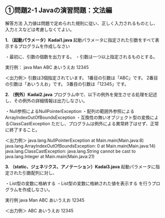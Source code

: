 ## ①問題2-1 Javaの演習問題：文法編

解答方法
入力値は問題で定められた規則に従い、正しく入力されるものとし、入力ミスなどは考慮しなくてよい。

**1. （起動パラメータ）Kadai1.java**
起動パラメータに指定された引数をすべて表示するプログラムを作成しなさい

・最初に、引数の個数を出力する。
・引数は一つ以上指定されるものとする。

実行例：
java Man ABC あいうえお 12345

＜出力例＞
引数は3個指定されています。
1番目の引数は「ABC」です。
2番目の引数は「あいうえお」です。
3番目の引数は「12345」です。


**2. （例外）Kadai2.java**
プログラム中で、以下の例外を発生させる処理を記述し、その例外の詳細情報は出力しなさい。

・Null参照によるNullPointerException
・配列の範囲外参照によるArrayIndexOutOfBoundsException
・互換性の無いオブジェクト型の変換によるClassCastException
ただし、プログラムは例外による異常終了はせず、正常に終了すること。

＜出力例＞
java.lang.NullPointerException
    at Main.main(Main.java:8)
java.lang.ArrayIndexOutOfBoundsException: 0
    at Main.main(Main.java:14)
java.lang.ClassCastException: java.lang.String cannot be cast to java.lang.Integer
    at Main.main(Main.java:21)
 

**3. （static、ジェネリクス、アノテーション）Kadai3.java**
起動パラメータに指定された引数配列に対し、

・List型の変数に格納する
・List型の変数に格納された値を表示する
を行うプログラムを作成しなさい。

実行例
java Man ABC あいうえお 12345

＜出力例＞
ABC
あいうえお
12345